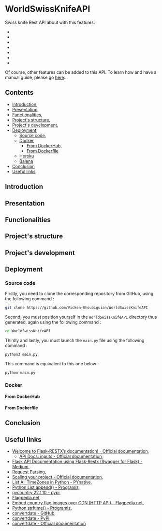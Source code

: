 # WorldSwissKnifeAPI

Swiss knife Rest API about  with this features:

* 
* 
* 
* 
* 
* 
* 

Of course, other features can be added to this API. To learn how and have a manual guide, please go [here]()...

## Contents

* [Introduction](#introduction),
* [Presentation](#presentation),
* [Functionalities](#functionalities),
* [Project's structure](#project_s_structure),
* [Project's development](#project_s_development),
* [Deployment](#deployment),
    * [Source code](#source_code),
    * [Docker](#docker)
      * [From DockerHub](#from_dockerhub),
      * [From Dockerfile](#from_dockerfile)
    * [Heroku](#heroku)
    * [Balena](#balena)
* [Conclusion](#conclusion)
* [Useful links](#useful_links)

<a name="introduction"></a>
## Introduction

<a name="presentation"></a>
## Presentation

<a name="functionalities"></a>
## Functionalities

<a name="project_s_structure"></a>
## Project's structure

<a name="project_s_development"></a>
## Project's development

<a name="deployment"></a>
## Deployment

<a name="source_code"></a>
### Source code

Firstly, you need to clone the corresponding repository from GitHub, using the following command :

```bash
git clone https://github.com/Vicken-Ghoubiguian/WorldSwissKnifeAPI
```

Second, you must position yourself in the `WorldSwissKnifeAPI` directory thus generated, again using the following command :

```bash
cd WorldSwissKnifeAPI
```

Thirdly and lastly, you must launch the `main.py` file using the following command :

```bash
python3 main.py
```

This command is equivalent to this one below :

```bash
python main.py
```

<a name="docker"></a>
### Docker

<a name="from_dockerhub"></a>
#### From DockerHub

<a name="from_dockerfile"></a>
#### From Dockerfile

<a name="conclusion"></a>
## Conclusion

<a name="useful_links"></a>
## Useful links

* [Welcome to Flask-RESTX’s documentation! - Official documentation](https://flask-restx.readthedocs.io/en/latest/),
     * [API Docs: inputs - Official documentation](https://flask-restful.readthedocs.io/en/latest/api.html#inputs),
* [Flask API Documentation using Flask-Restx (Swagger for Flask) - Medium](https://abhtri.medium.com/flask-api-documentation-using-flask-restx-swagger-for-flask-84be13d70e0),
* [Request Parsing](https://flask-restful.readthedocs.io/en/latest/reqparse.html),
* [Scaling your project - Official documentation](https://flask-restx.readthedocs.io/en/latest/scaling.html),
* [List All TimeZones in Python - PYnative](https://pynative.com/list-all-timezones-in-python/#h-get-list-of-all-timezones-name),
* [Python List append() - Programiz](https://www.programiz.com/python-programming/methods/list/append),
* [pycountry 22.1.10 - pypi](https://pypi.org/project/pycountry/),
* [Flagpedia.net](https://flagpedia.net),
* [Embed country flag images over CDN (HTTP API) - Flagpedia.net](https://flagpedia.net/download/api),
* [Python strftime() - Programiz](https://www.programiz.com/python-programming/datetime/strftime),
* [convertdate - GitHub](https://github.com/fitnr/convertdate),
* [convertdate - PyPi](https://pypi.org/project/convertdate/),
* [convertdate - Official documentation](https://convertdate.readthedocs.io/en/latest/index.html)
